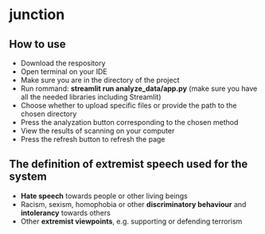 # junction
## How to use
- Download the respository
- Open terminal on your IDE
- Make sure you are in the directory of the project
- Run rommand: **streamlit run analyze_data/app.py** (make sure you have all the needed libraries including Streamlit)
- Choose whether to upload specific files or provide the path to the chosen directory
- Press the analyzation button corresponding to the chosen method
- View the results of scanning on your computer
- Press the refresh button to refresh the page

## The definition of extremist speech used for the system
- **Hate speech** towards people or other living beings
- Racism, sexism, homophobia or other **discriminatory behaviour** and **intolerancy** towards others
- Other **extremist viewpoints**, e.g. supporting or defending terrorism
